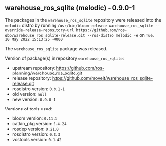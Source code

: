 ## warehouse_ros_sqlite (melodic) - 0.9.0-1

The packages in the `warehouse_ros_sqlite` repository were released into the `melodic` distro by running `/usr/bin/bloom-release warehouse_ros_sqlite --override-release-repository-url https://github.com/ros-gbp/warehouse_ros_sqlite-release.git --ros-distro melodic -e` on `Tue, 10 May 2022 15:13:25 -0000`

The `warehouse_ros_sqlite` package was released.

Version of package(s) in repository `warehouse_ros_sqlite`:

- upstream repository: https://github.com/ros-planning/warehouse_ros_sqlite.git
- release repository: https://github.com/moveit/warehouse_ros_sqlite-release.git
- rosdistro version: `0.9.1-1`
- old version: `null`
- new version: `0.9.0-1`

Versions of tools used:

- bloom version: `0.11.1`
- catkin_pkg version: `0.4.24`
- rosdep version: `0.21.0`
- rosdistro version: `0.8.3`
- vcstools version: `0.1.42`


